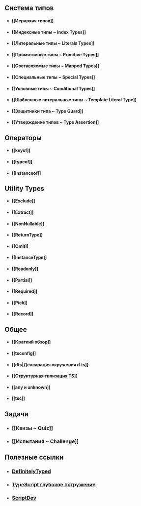 ## Система типов
- #### [[Иерархия типов]]
- #### [[Индексные типы ~ Index Types]]
- #### [[Литеральные типы ~ Literals Types]]
- #### [[Примитивные типы ~ Primitive Types]]
- #### [[Составляемые типы ~ Mapped Types]]
- #### [[Специальные типы ~ Special Types]]  
- #### [[Условные типы ~ Conditional Types]]
- #### [[Шаблонные литеральные типы ~ Template Literal Type]]
- #### [[Защитники типа ~ Type Guard]]
- #### [[Утверждение типов ~ Type Assertion]]
## Операторы
- #### [[keyof]]
- #### [[typeof]]
- #### [[instanceof]]
## Utility Types
- #### [[Exclude]]
- #### [[Extract]]
- #### [[NonNullable]]
- #### [[ReturnType]]
- #### [[Omit]]
- #### [[InstanceType]]
- #### [[Readonly]]
- #### [[Partial]]
- #### [[Required]]
- #### [[Pick]]
- #### [[Record]]
## Общее
- #### [[Краткий обзор]]
- #### [[tsconfig]]
- #### [[dts|Декларация окружения d.ts]]
- #### [[Структурная типизация TS]]
- #### [[any и unknown]]
- #### [[tsc]]
## Задачи
- ### [[Квизы ~ Quiz]]
- ### [[Испытания ~ Challenge]]
## Полезные ссылки
- ### [DefinitelyTyped](https://github.com/DefinitelyTyped/DefinitelyTyped)
- ### [TypeScript  глубокое погружение](https://igorfonin.gitbook.io/typescript-book-ru/typescript-type-system/callable#newable)
- ### [ScriptDev](https://scriptdev.ru/guide/)
